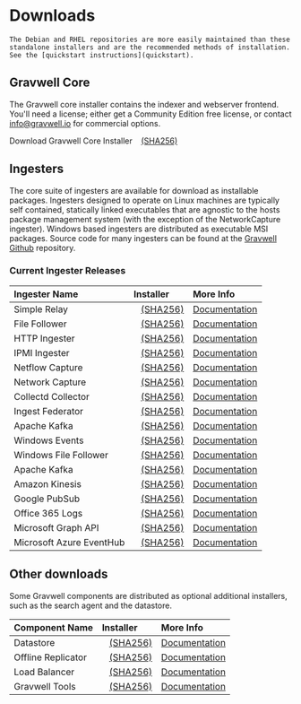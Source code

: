 # Downloads

```{attention}
The Debian and RHEL repositories are more easily maintained than these standalone installers and are the recommended methods of installation. See the [quickstart instructions](quickstart).
```

## Gravwell Core

The Gravwell core installer contains the indexer and webserver frontend. You'll need a license; either get a Community Edition free license, or contact info@gravwell.io for commercial options.

Download Gravwell Core Installer <a data-custom-class="hash-popover" href="https://update.gravwell.io/archive/5.1.3/installers/gravwell_5.1.3.sh"><i class="fa-solid fa-download"></i></a>&nbsp;&nbsp;&nbsp;<a data-custom-class="hash-popover" href="javascript:void\(0\)" data-toggle="popover" data-placement="bottom" data-html="true" data-content='<code class="docutils literal notranslate"><span class="pre">a15be7fe76bb784a1868f73b8dd5299fde2a3429dcd3f56d5d799bf3ab704c1e</span></code>'>(SHA256)</a>

## Ingesters

The core suite of ingesters are available for download as installable packages.  Ingesters designed to operate on Linux machines are typically self contained, statically linked executables that are agnostic to the hosts package management system (with the exception of the NetworkCapture ingester).  Windows based ingesters are distributed as executable MSI packages.  Source code for many ingesters can be found at the [Gravwell Github](https://github.com/gravwell/gravwell/tree/master/ingesters) repository.

### Current Ingester Releases
| Ingester Name | Installer    | More Info |
| :------------ | :----------- | :-------- |
| Simple Relay | <a data-custom-class="hash-popover" href="https://update.gravwell.io/archive/5.1.3/installers/gravwell_simple_relay_installer_5.1.3.sh"><i class="fa-solid fa-download"></i></a>&nbsp;&nbsp;&nbsp;<a data-custom-class="hash-popover" href="javascript:void\(0\)" data-toggle="popover" data-placement="bottom" data-html="true" data-content='<code class="docutils literal notranslate"><span class="pre">4da36015ad974147b1cc7e9b6e995cd1bd8894de625fa6131eac97797b2ce97d</span></code>'>(SHA256)</a> | [Documentation](/ingesters/simple_relay)|
| File Follower | <a data-custom-class="hash-popover" href="https://update.gravwell.io/archive/5.1.3/installers/gravwell_file_follow_installer_5.1.3.sh"><i class="fa-solid fa-download"></i></a>&nbsp;&nbsp;&nbsp;<a data-custom-class="hash-popover" href="javascript:void\(0\)" data-toggle="popover" data-placement="bottom" data-html="true" data-content='<code class="docutils literal notranslate"><span class="pre">af9e7196858d9a79c57fd108393923c6b09210c625e85e48f4c17893a638737d</span></code>'>(SHA256)</a> | [Documentation](/ingesters/file_follow) |
| HTTP Ingester | <a data-custom-class="hash-popover" href="https://update.gravwell.io/archive/5.1.3/installers/gravwell_http_ingester_installer_5.1.3.sh"><i class="fa-solid fa-download"></i></a>&nbsp;&nbsp;&nbsp;<a data-custom-class="hash-popover" href="javascript:void\(0\)" data-toggle="popover" data-placement="bottom" data-html="true" data-content='<code class="docutils literal notranslate"><span class="pre">de5a4d77a31a7df249016411b9f292b94e9aaa3d73a154d495d48385eafe42cc</span></code>'>(SHA256)</a> | [Documentation](/ingesters/http) |
| IPMI Ingester | <a data-custom-class="hash-popover" href="https://update.gravwell.io/archive/5.1.3/installers/gravwell_ipmi_installer_5.1.3.sh"><i class="fa-solid fa-download"></i></a>&nbsp;&nbsp;&nbsp;<a data-custom-class="hash-popover" href="javascript:void\(0\)" data-toggle="popover" data-placement="bottom" data-html="true" data-content='<code class="docutils literal notranslate"><span class="pre">f74284f893759f8532d719f6a61a52274dc677d65aa614f0dff8fbec20852c16</span></code>'>(SHA256)</a> | [Documentation](/ingesters/ipmi)|
| Netflow Capture | <a data-custom-class="hash-popover" href="http://update.gravwell.io/archive/5.1.3/installers/gravwell_netflow_capture_installer_5.1.3.sh"><i class="fa-solid fa-download"></i></a>&nbsp;&nbsp;&nbsp;<a data-custom-class="hash-popover" href="javascript:void\(0\)" data-toggle="popover" data-placement="bottom" data-html="true" data-content='<code class="docutils literal notranslate"><span class="pre">e33591dbcc34da457b31461efadce90358c0550570909cf7eaaad60bc24c2520</span></code>'>(SHA256)</a> | [Documentation](/ingesters/netflow) |
| Network Capture | <a data-custom-class="hash-popover" href="https://update.gravwell.io/archive/5.1.3/installers/gravwell_network_capture_installer_5.1.3.sh"><i class="fa-solid fa-download"></i></a>&nbsp;&nbsp;&nbsp;<a data-custom-class="hash-popover" href="javascript:void\(0\)" data-toggle="popover" data-placement="bottom" data-html="true" data-content='<code class="docutils literal notranslate"><span class="pre">f14ecf5fb4b6efeb0c6237c8dcb075885988a3bdae3af8c3c58f982ab7d3ad89</span></code>'>(SHA256)</a> | [Documentation](/ingesters/pcap) |
| Collectd Collector | <a data-custom-class="hash-popover" href="https://update.gravwell.io/archive/5.1.3/installers/gravwell_collectd_installer_5.1.3.sh"><i class="fa-solid fa-download"></i></a>&nbsp;&nbsp;&nbsp;<a data-custom-class="hash-popover" href="javascript:void\(0\)" data-toggle="popover" data-placement="bottom" data-html="true" data-content='<code class="docutils literal notranslate"><span class="pre">b2bdb6a696ddd8c0b7103743a9d3b70c07525f4e0ca732e35cf106a90fa1f0e8</span></code>'>(SHA256)</a> | [Documentation](/ingesters/collectd) |
| Ingest Federator | <a data-custom-class="hash-popover" href="https://update.gravwell.io/archive/5.1.3/installers/gravwell_federator_installer_5.1.3.sh"><i class="fa-solid fa-download"></i></a>&nbsp;&nbsp;&nbsp;<a data-custom-class="hash-popover" href="javascript:void\(0\)" data-toggle="popover" data-placement="bottom" data-html="true" data-content='<code class="docutils literal notranslate"><span class="pre">6602266a3890be1e14d263472a9ae9adf4c016f5b1fdba7ccbca566e4d5e2a7a</span></code>'>(SHA256)</a> | [Documentation](/ingesters/federators/federator) |
| Apache Kafka | <a data-custom-class="hash-popover" href="https://update.gravwell.io/archive/5.1.3/installers/gravwell_kafka_installer_5.1.3.sh"><i class="fa-solid fa-download"></i></a>&nbsp;&nbsp;&nbsp;<a data-custom-class="hash-popover" href="javascript:void\(0\)" data-toggle="popover" data-placement="bottom" data-html="true" data-content='<code class="docutils literal notranslate"><span class="pre">3d2bfaae2a2afa0d67c9044d73fbcee70df0ce445be1e23dee2ab569af67624b</span></code>'>(SHA256)</a> | [Documentation](/ingesters/kafka)|
| Windows Events | <a data-custom-class="hash-popover" href="https://update.gravwell.io/archive/5.1.3/installers/gravwell_win_events_5.1.3.msi"><i class="fa-solid fa-download"></i></a>&nbsp;&nbsp;&nbsp;<a data-custom-class="hash-popover" href="javascript:void\(0\)" data-toggle="popover" data-placement="bottom" data-html="true" data-content='<code class="docutils literal notranslate"><span class="pre">867b4c451b52c7eadd8957a5ec60a45e6b2d672f932832350eb8b3dec9bc7f72</span></code>'>(SHA256)</a> | [Documentation](/ingesters/winevent) |
| Windows File Follower | <a data-custom-class="hash-popover" href="https://update.gravwell.io/archive/5.1.3/installers/gravwell_file_follow_5.1.3.msi"><i class="fa-solid fa-download"></i></a>&nbsp;&nbsp;&nbsp;<a data-custom-class="hash-popover" href="javascript:void\(0\)" data-toggle="popover" data-placement="bottom" data-html="true" data-content='<code class="docutils literal notranslate"><span class="pre">c66946721d1ee3108fbb49c202865471886f02ed5be2b165bbadd9597b3e31fd</span></code>'>(SHA256)</a> | [Documentation](/ingesters/win_file_follow) |
| Apache Kafka | <a data-custom-class="hash-popover" href="https://update.gravwell.io/archive/5.1.3/installers/gravwell_kafka_installer_5.1.3.sh"><i class="fa-solid fa-download"></i></a>&nbsp;&nbsp;&nbsp;<a data-custom-class="hash-popover" href="javascript:void\(0\)" data-toggle="popover" data-placement="bottom" data-html="true" data-content='<code class="docutils literal notranslate"><span class="pre">3d2bfaae2a2afa0d67c9044d73fbcee70df0ce445be1e23dee2ab569af67624b</span></code>'>(SHA256)</a> | [Documentation](/ingesters/kafka)|
| Amazon Kinesis | <a data-custom-class="hash-popover" href="https://update.gravwell.io/archive/5.1.3/installers/gravwell_kinesis_ingest_installer_5.1.3.sh"><i class="fa-solid fa-download"></i></a>&nbsp;&nbsp;&nbsp;<a data-custom-class="hash-popover" href="javascript:void\(0\)" data-toggle="popover" data-placement="bottom" data-html="true" data-content='<code class="docutils literal notranslate"><span class="pre">1f8cc445b6faf5a9132738c94c49e0a81c3f81eaf132b3f2b3207b7df98ecd2f</span></code>'>(SHA256)</a> | [Documentation](/ingesters/kinesis)|
| Google PubSub | <a data-custom-class="hash-popover" href="https://update.gravwell.io/archive/5.1.3/installers/gravwell_pubsub_ingest_installer_5.1.3.sh"><i class="fa-solid fa-download"></i></a>&nbsp;&nbsp;&nbsp;<a data-custom-class="hash-popover" href="javascript:void\(0\)" data-toggle="popover" data-placement="bottom" data-html="true" data-content='<code class="docutils literal notranslate"><span class="pre">7e7d0499168bbdd43f27955e956b8f0ce2c401d41a70a852b498808d07571882</span></code>'>(SHA256)</a> | [Documentation](/ingesters/pubsub)|
| Office 365 Logs | <a data-custom-class="hash-popover" href="https://update.gravwell.io/archive/5.1.3/installers/gravwell_o365_installer_5.1.3.sh"><i class="fa-solid fa-download"></i></a>&nbsp;&nbsp;&nbsp;<a data-custom-class="hash-popover" href="javascript:void\(0\)" data-toggle="popover" data-placement="bottom" data-html="true" data-content='<code class="docutils literal notranslate"><span class="pre">fecabfed42599fc8a227a7113b7aab9440a303a271609e0b940dc9bc4293c7ad</span></code>'>(SHA256)</a> | [Documentation](/ingesters/o365)|
| Microsoft Graph API | <a data-custom-class="hash-popover" href="https://update.gravwell.io/archive/5.1.3/installers/gravwell_msgraph_installer_5.1.3.sh"><i class="fa-solid fa-download"></i></a>&nbsp;&nbsp;&nbsp;<a data-custom-class="hash-popover" href="javascript:void\(0\)" data-toggle="popover" data-placement="bottom" data-html="true" data-content='<code class="docutils literal notranslate"><span class="pre">f8970aedc4ad38d10e07a994d6491f7c04b56c2cc394e59ba2d57ef689dfe41e</span></code>'>(SHA256)</a> | [Documentation](/ingesters/msg)|
| Microsoft Azure EventHub | <a data-custom-class="hash-popover" href="https://update.gravwell.io/archive//installers/gravwell_azure_event_hubs_ingest_installer_5.1.3.sh"><i class="fa-solid fa-download"></i></a>&nbsp;&nbsp;&nbsp;<a data-custom-class="hash-popover" href="javascript:void\(0\)" data-toggle="popover" data-placement="bottom" data-html="true" data-content='<code class="docutils literal notranslate"><span class="pre"96141fd3e9d5b801c7bc6cda343e9ec318d3b9ae3b65854718be2312ea6fa4fe/span></code>'>(SHA256)</a> | [Documentation](/ingesters/eventhubs)|

## Other downloads

Some Gravwell components are distributed as optional additional installers, such as the search agent and the datastore.

| Component Name | Installer    | More Info |
| :------------- | :----------- | :-------- |
| Datastore | <a data-custom-class="hash-popover" href="https://update.gravwell.io/archive/5.1.3/installers/gravwell_datastore_installer_5.1.3.sh"><i class="fa-solid fa-download"></i></a>&nbsp;&nbsp;&nbsp;<a data-custom-class="hash-popover" href="javascript:void\(0\)" data-toggle="popover" data-placement="bottom" data-html="true" data-content='<code class="docutils literal notranslate"><span class="pre">b9997f8eb61447ce4df57816093cb2755ea99e4f79135245fffb8f065a1408c6</span></code>'>(SHA256)</a> | [Documentation](/distributed/frontend) |
| Offline Replicator | <a data-custom-class="hash-popover" href="https://update.gravwell.io/archive/5.1.3/installers/gravwell_offline_replication_installer_5.1.3.sh"><i class="fa-solid fa-download"></i></a>&nbsp;&nbsp;&nbsp;<a data-custom-class="hash-popover" href="javascript:void\(0\)" data-toggle="popover" data-placement="bottom" data-html="true" data-content='<code class="docutils literal notranslate"><span class="pre">dc6d72204cc4403555ec3766dffc0be51b80341a79bed043b45fbdb0ff68f90d</span></code>'>(SHA256)</a> | [Documentation](/configuration/replication) |
| Load Balancer | <a data-custom-class="hash-popover" href="https://update.gravwell.io/archive/5.1.3/installers/gravwell_loadbalancer_installer_5.1.3.sh"><i class="fa-solid fa-download"></i></a>&nbsp;&nbsp;&nbsp;<a data-custom-class="hash-popover" href="javascript:void\(0\)" data-toggle="popover" data-placement="bottom" data-html="true" data-content='<code class="docutils literal notranslate"><span class="pre">3703243ab796b361c87cfbdca08b42e464229ce438659ee05eef83febdd98941</span></code>'>(SHA256)</a> | [Documentation](/distributed/loadbalancer) |
| Gravwell Tools | <a data-custom-class="hash-popover" href="https://update.gravwell.io/archive/5.1.3/installers/gravwell_tools_5.1.3.sh"><i class="fa-solid fa-download"></i></a>&nbsp;&nbsp;&nbsp;<a data-custom-class="hash-popover" href="javascript:void\(0\)" data-toggle="popover" data-placement="bottom" data-html="true" data-content='<code class="docutils literal notranslate"><span class="pre">8b2c9e045a8dcadef22d067233f880ac4f0c7188c4b2ff2c20c880f15426a542</span></code>'>(SHA256)</a> | [Documentation](/tools/tools)|
